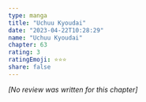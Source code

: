 ```yaml
---
type: manga
title: "Uchuu Kyoudai"
date: "2023-04-22T10:28:29"
name: "Uchuu Kyoudai"
chapter: 63
rating: 3
ratingEmoji: ⭐️⭐️⭐️
share: false
---
```


_[No review was written for this chapter]_
